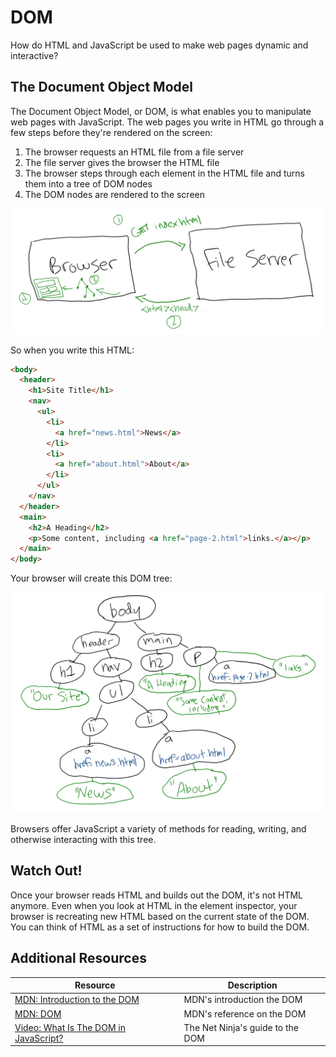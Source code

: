 # DOM

How do HTML and JavaScript be used to make web pages dynamic and interactive?

## The Document Object Model

The Document Object Model, or DOM, is what enables you to manipulate web pages with JavaScript. The web pages you write in HTML go through a few steps before they're rendered on the screen:

1. The browser requests an HTML file from a file server
2. The file server gives the browser the HTML file
3. The browser steps through each element in the HTML file and turns them into a tree of DOM nodes
4. The DOM nodes are rendered to the screen

![Diagram of a browser requesting a file and rendering it](assets/dom-trees-2.png)

So when you write this HTML:

```html
<body>
  <header>
    <h1>Site Title</h1>
    <nav>
      <ul>
        <li>
          <a href="news.html">News</a>
        </li>
        <li>
          <a href="about.html">About</a>
        </li>
      </ul>
    </nav>
  </header>
  <main>
    <h2>A Heading</h2>
    <p>Some content, including <a href="page-2.html">links.</a></p>
  </main>
</body>
```

Your browser will create this DOM tree:

![HTML represented as a DOM tree](assets/dom-trees-1.png)

Browsers offer JavaScript a variety of methods for reading, writing, and otherwise interacting with this tree.

## Watch Out!

Once your browser reads HTML and builds out the DOM, it's not HTML anymore. Even when you look at HTML in the element inspector, your browser is recreating new HTML based on the current state of the DOM. You can think of HTML as a set of instructions for how to build the DOM.

## Additional Resources

| Resource | Description |
| --- | --- |
| [MDN: Introduction to the DOM](https://developer.mozilla.org/en-US/docs/Web/API/Document_Object_Model/Introduction) | MDN's introduction the DOM |
| [MDN: DOM](https://developer.mozilla.org/en-US/docs/Web/API/Document_Object_Model) | MDN's reference on the DOM |
| [Video: What Is The DOM in JavaScript?](https://www.youtube.com/watch?v=H63dVFDuJDM) | The Net Ninja's guide to the DOM |

